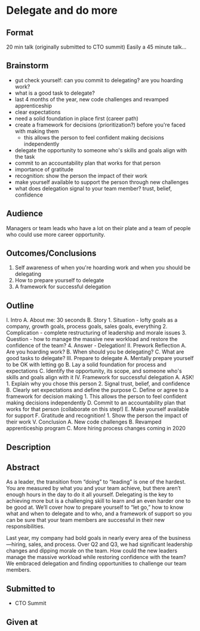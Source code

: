 # Delegate and do more

## Format
20 min talk (originally submitted to CTO summit)
Easily a 45 minute talk...

## Brainstorm
- gut check yourself: can you commit to delegating? are you hoarding work?
- what is a good task to delegate?
- last 4 months of the year, new code challenges and revamped apprenticeship
- clear expectations
- need a solid foundation in place first (career path)
- create a framework for decisions (prioritization?) before you're faced with making them
  - this allows the person to feel confident making decisions independently
- delegate the opportunity to someone who's skills and goals align with the task
- commit to an accountability plan that works for that person
- importance of gratitude
- recognition: show the person the impact of their work
- make yourself available to support the person through new challenges
- what does delegation signal to your team member? trust, belief, confidence

## Audience
Managers or team leads who have a lot on their plate and a team of people who could use more career opportunity.

## Outcomes/Conclusions
1. Self awareness of when you're hoarding work and when you should be delegating
2. How to prepare yourself to delegate
3. A framework for successful delegation

## Outline
I. Intro
  A. About me: 30 seconds
  B. Story
    1. Situation - lofty goals as a company, growth goals, process goals, sales goals, everything
    2. Complication - complete restructuring of leadership and morale issues
    3. Question - how to manage the massive new workload and restore the confidence of the team?
    4. Answer - Delegation!
II. Prework Reflection
  A. Are you hoarding work?
  B. When should you be delegating? 
  C. What are good tasks to delegate?
III. Prepare to delegate
  A. Mentally prepare yourself to be OK with letting go
  B. Lay a solid foundation for process and expectations
  C. Identify the opportunity, its scope, and someone who's skills and goals align with it
IV. Framework for successful delegation
  A. ASK!
    1. Explain why you chose this person
    2. Signal trust, belief, and confidence
  B. Clearly set expectations and define the purpose
  C. Define or agree to a framework for decision making
    1. This allows the person to feel confident making decisions independently
  D. Commit to an accountability plan that works for that person (collaborate on this step!)
  E. Make yourself available for support
  F. Gratitude and recognition!
    1. Show the person the impact of their work
V. Conclusion
  A. New code challenges
  B. Revamped apprenticeship program
  C. More hiring process changes coming in 2020

## Description


## Abstract
As a leader, the transition from “doing” to “leading” is one of the hardest. You are measured by what you and your team achieve, but there aren’t enough hours in the day to do it all yourself. Delegating is the key to achieving more but is a challenging skill to learn and an even harder one to be good at. We’ll cover how to prepare yourself to “let go,” how to know what and when to delegate and to who, and a framework of support so you can be sure that your team members are successful in their new responsibilities. 

Last year, my company had bold goals in nearly every area of the business—hiring, sales, and process. Over Q2 and Q3, we had significant leadership changes and dipping morale on the team. How could the new leaders manage the massive workload while restoring confidence with the team? We embraced delegation and finding opportunities to challenge our team members. 

## Submitted to
- CTO Summit

## Given at

